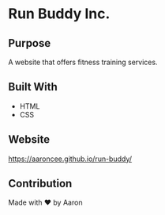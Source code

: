 # Run Buddy Inc.

## Purpose
A website that offers fitness training services.

## Built With
* HTML
* CSS

## Website
https://aaroncee.github.io/run-buddy/

## Contribution
Made with ❤️ by Aaron
